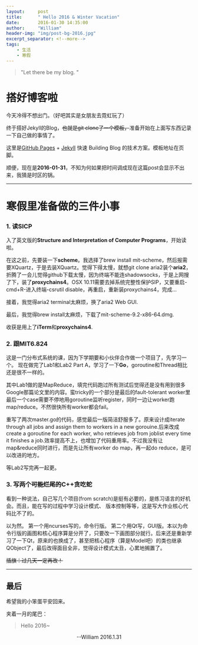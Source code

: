 ```yaml
---
layout:     post
title:      " Hello 2016 & Winter Vacation"
date:       2016-01-30 14:35:00
author:     "William"
header-img: "img/post-bg-2016.jpg"
excerpt_separator: <!--more-->
tags:
    - 生活
    - 寒假
---
```


> "Let there be my blog. "
<!--more-->


# 搭好博客啦
今天冷得不想出门。（好吧其实是女朋友去霓虹玩了）

终于搭好Jekyll的Blog，~~也就是git clone了一个模板，~~准备开始在上面写东西记录一下自己做的事情了。

这里是[GitHub Pages](https://pages.github.com/) + [Jekyll](http://jekyllrb.com/) 快速 Building Blog 的技术方案。模板地址在页脚。

顺便，现在是**2016-01-31**，不知为何如果把时间调成现在这篇post会显示不出来，我猜是时区的锅。

---

# 寒假里准备做的三件小事


### 1. 读SICP
入了英文版的**Structure and Interpretation of Computer Programs**，开始读啦。

在这之前，先要装一下**scheme**。我选择了brew install mit-scheme，然后报需要XQuartz，于是去装XQuartz。觉得下得太慢，就想git clone aria2装个**aria2**，折腾了一会儿觉得github下载太慢，因为终端不能连shadowsocks，于是上网搜了下，装了**proxychains4**。OSX 10.11需要去掉系统完整性保护SIP，又要重启-cmd+R-进入终端-csrutil disable，再重启，重新装proxychains4，完成...

接着，我觉得aria2 terminal太麻烦，换了aria2 Web GUI.

最后，我觉得brew install太麻烦，下载了mit-scheme-9.2-x86-64.dmg.

收获是用上了**iTerm**和**proxychains4**.

### 2. 跟MIT6.824
这是一门分布式系统的课，因为下学期要和小伙伴合作做一个项目了，先学习一个。
现在做完了Lab1和Lab2 Part A，学习了一下**Go**，goroutine和Thread相比还是很不一样的。

其中Lab1做的是MapReduce，填完代码跑过所有测试后觉得还是没有用到很多Google那篇论文里的内容。蛮tricky的一个部分是最后的fault-tolerant worker里最后一个case需要不停地用goroutine监听register，同时一边让worker跑map/reduce。不然很快所有worker都会fail。

重写了两次master.go的代码，感觉最后一版简洁舒服多了。原来设计成iterate through all jobs and assign them to workers in a new gorouine.后来改成create a goroutine for each worker, who retrieves job from joblist every time it finishes a job.效率提高不上，也增加了代码重用率。不过我没有让map&reduce同时进行，而是先让所有worker do map，再一起do reduce，是可以改进的地方。

等Lab2写完再一起更。

### 3. 写两个<s>可能烂尾的</s>C++贪吃蛇
看到一种说法，自己写几个项目(from scratch)是挺有必要的，是练习语言的好机会。而且，能在写的过程中学习设计模式、 版本控制等等，这是写大作业核心代码比不了的。

以为然。
第一个用ncurses写的，命令行版。
第二个用Qt写，GUI版。本以为命令行版的画图和核心程序算是分开了，只要改一下画图部分就行。后来还是重新学习了一下Qt，原来的<thread>也换成了<QThread>，甚至把核心程序（算是Model吧）的类也继承QObject了，最后改得面目全非，觉得设计模式太丑，心累地搁置了。

<s>插旗：过几天一定再改！</s>

---


## 最后
希望我的小笨蛋平安回来。

夹着一月的尾巴：

>Hello 2016~


<center> --William 2016.1.31 </center>

